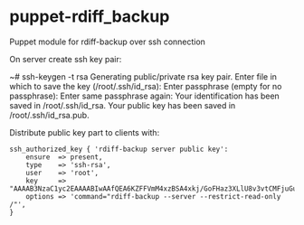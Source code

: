 puppet-rdiff_backup
===================

Puppet module for rdiff-backup over ssh connection

On server create ssh key pair:

  ~# ssh-keygen -t rsa
  Generating public/private rsa key pair.
  Enter file in which to save the key (/root/.ssh/id_rsa): 
  Enter passphrase (empty for no passphrase): 
  Enter same passphrase again: 
  Your identification has been saved in /root/.ssh/id_rsa.
  Your public key has been saved in /root/.ssh/id_rsa.pub.

Distribute public key part to clients with:

    ssh_authorized_key { 'rdiff-backup server public key':
        ensure  => present,
        type    => 'ssh-rsa',
        user    => 'root',
        key     => "AAAAB3NzaC1yc2EAAAABIwAAfQEA6KZFFVmM4xzBSA4xkj/GoFHaz3XLlU8v3vtCMFjuGu2brraFPvcf2qRXLOxLzRZP+TIgoVysqlxOoQpjFjOhZSX+6SR1kiEiZkkKi+pLiHC8EGtQbwQNLIuo/r54l8yyIXA+EhbDlv/tgQOHus6Q09b46I4mJqp6V/ykht1sGLootBlh35GUlBTsWdBy0mYndSfNlirml9UL5dUhS/1n6h3VA7qeurrrw67g3dg6fhhffhn7aB9ceU+kfJQXfhB1yQSnmf4C/yJssfNPxgPdWIOJkMlsL1zij82cYNpGJghpWITh7ultyOKNa3qepVb8rtLzTJb9npUM2i8sQp/QPw==",
        options => 'command="rdiff-backup --server --restrict-read-only /"',
    }
